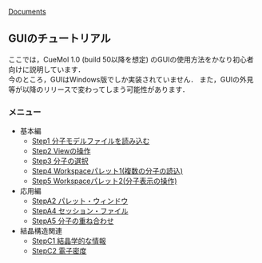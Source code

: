 [Documents](../../Documents)

## GUIのチュートリアル

ここでは，CueMol 1.0 (build 50以降を想定) のGUIの使用方法をかなり初心者向けに説明しています．<br/>
今のところ，GUIはWindows版でしか実装されていません．
また，GUIの外見等が以降のリリースで変わってしまう可能性があります．


### メニュー

* 基本編
    * [Step1 分子モデルファイルを読み込む](../../Documents/GUIのチュートリアル/Step1)
    * [Step2 Viewの操作](../../Documents/GUIのチュートリアル/Step2)
    * [Step3 分子の選択](../../Documents/GUIのチュートリアル/Step3)
    * [Step4 Workspaceパレット1(複数の分子の読込)](../../Documents/GUIのチュートリアル/Step4)
    * [Step5 Workspaceパレット2(分子表示の操作)](../../Documents/GUIのチュートリアル/Step5)
* 応用編
    * [StepA2 パレット・ウィンドウ](../../Documents/GUIのチュートリアル/StepA2)
    * [StepA4 セッション・ファイル](../../Documents/GUIのチュートリアル/StepA4)
    * [StepA5 分子の重ね合わせ](../../Documents/GUIのチュートリアル/StepA5)
* 結晶構造関連
    * [StepC1 結晶学的な情報](../../Documents/GUIのチュートリアル/StepC1)
    * [StepC2 電子密度](../../Documents/GUIのチュートリアル/StepC2)